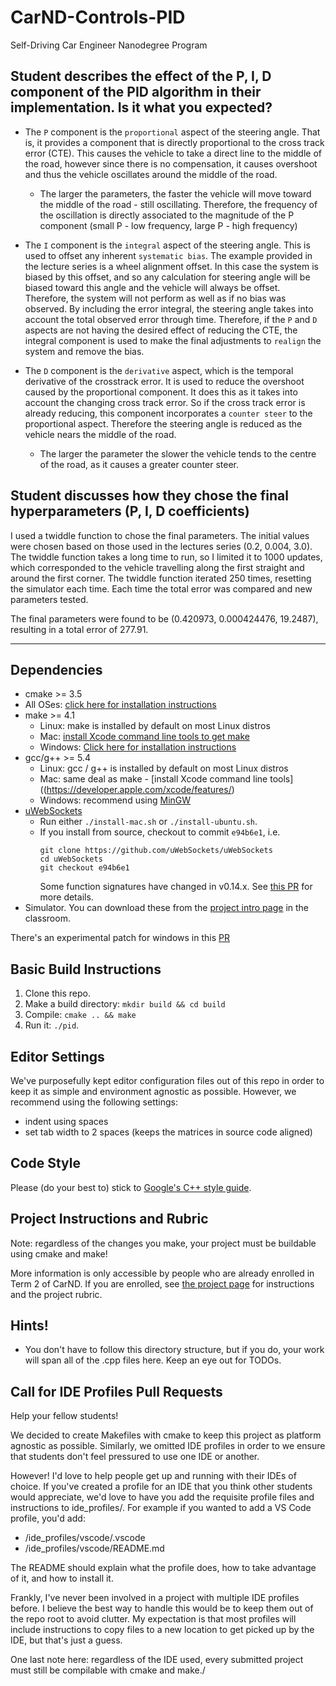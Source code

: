 # CarND-Controls-PID
Self-Driving Car Engineer Nanodegree Program

## Student describes the effect of the P, I, D component of the PID algorithm in their implementation. Is it what you expected?
* The `P` component is the `proportional` aspect of the steering angle.  That is, it provides a component that is directly proportional to the cross track error (CTE).  This causes the vehicle to take a direct line to the middle of the road, however since there is no compensation, it causes overshoot and thus the vehicle oscillates around the middle of the road.
  * The larger the parameters, the faster the vehicle will move toward the middle of the road - still oscillating.  Therefore, the frequency of the oscillation is directly associated to the magnitude of the P component (small P - low frequency, large P - high frequency)

* The `I` component is the `integral` aspect of the steering angle. This is used to offset any inherent `systematic bias`.  The example provided in the lecture series is a wheel alignment offset.  In this case the system is biased by this offset, and so any calculation for steering angle will be biased toward this angle and the vehicle will always be offset.  Therefore, the system will not perform as well as if no bias was observed.  By including the error integral, the steering angle takes into account the total observed error through time.  Therefore, if the `P` and `D` aspects are not having the desired effect of reducing the CTE, the integral component is used to make the final adjustments to `realign` the system and remove the bias.

* The `D` component is the `derivative` aspect, which is the temporal derivative of the crosstrack error.  It is used to reduce the overshoot caused by the proportional component.  It does this as it takes into account the changing cross track error.  So if the cross track error is already reducing, this component incorporates a `counter steer` to the proportional aspect.  Therefore the steering angle is reduced as the vehicle nears the middle of the road.
  * The larger the parameter the slower the vehicle tends to the centre of the road, as it causes a greater counter steer.


## Student discusses how they chose the final hyperparameters (P, I, D coefficients)
I used a twiddle function to chose the final parameters.  The initial values were chosen based on those used in the lectures series (0.2, 0.004, 3.0).  The twiddle function takes a long time to run, so I limited it to 1000 updates, which corresponded to the vehicle travelling along the first straight and around the first corner.  The twiddle function iterated 250 times, resetting the simulator each time.  Each time the total error was compared and new parameters tested.  

The final parameters were found to be (0.420973, 0.000424476, 19.2487), resulting in a total error of 277.91.

---

## Dependencies

* cmake >= 3.5
 * All OSes: [click here for installation instructions](https://cmake.org/install/)
* make >= 4.1
  * Linux: make is installed by default on most Linux distros
  * Mac: [install Xcode command line tools to get make](https://developer.apple.com/xcode/features/)
  * Windows: [Click here for installation instructions](http://gnuwin32.sourceforge.net/packages/make.htm)
* gcc/g++ >= 5.4
  * Linux: gcc / g++ is installed by default on most Linux distros
  * Mac: same deal as make - [install Xcode command line tools]((https://developer.apple.com/xcode/features/)
  * Windows: recommend using [MinGW](http://www.mingw.org/)
* [uWebSockets](https://github.com/uWebSockets/uWebSockets)
  * Run either `./install-mac.sh` or `./install-ubuntu.sh`.
  * If you install from source, checkout to commit `e94b6e1`, i.e.
    ```
    git clone https://github.com/uWebSockets/uWebSockets 
    cd uWebSockets
    git checkout e94b6e1
    ```
    Some function signatures have changed in v0.14.x. See [this PR](https://github.com/udacity/CarND-MPC-Project/pull/3) for more details.
* Simulator. You can download these from the [project intro page](https://github.com/udacity/self-driving-car-sim/releases) in the classroom.

There's an experimental patch for windows in this [PR](https://github.com/udacity/CarND-PID-Control-Project/pull/3)

## Basic Build Instructions

1. Clone this repo.
2. Make a build directory: `mkdir build && cd build`
3. Compile: `cmake .. && make`
4. Run it: `./pid`. 

## Editor Settings

We've purposefully kept editor configuration files out of this repo in order to
keep it as simple and environment agnostic as possible. However, we recommend
using the following settings:

* indent using spaces
* set tab width to 2 spaces (keeps the matrices in source code aligned)

## Code Style

Please (do your best to) stick to [Google's C++ style guide](https://google.github.io/styleguide/cppguide.html).

## Project Instructions and Rubric

Note: regardless of the changes you make, your project must be buildable using
cmake and make!

More information is only accessible by people who are already enrolled in Term 2
of CarND. If you are enrolled, see [the project page](https://classroom.udacity.com/nanodegrees/nd013/parts/40f38239-66b6-46ec-ae68-03afd8a601c8/modules/f1820894-8322-4bb3-81aa-b26b3c6dcbaf/lessons/e8235395-22dd-4b87-88e0-d108c5e5bbf4/concepts/6a4d8d42-6a04-4aa6-b284-1697c0fd6562)
for instructions and the project rubric.

## Hints!

* You don't have to follow this directory structure, but if you do, your work
  will span all of the .cpp files here. Keep an eye out for TODOs.

## Call for IDE Profiles Pull Requests

Help your fellow students!

We decided to create Makefiles with cmake to keep this project as platform
agnostic as possible. Similarly, we omitted IDE profiles in order to we ensure
that students don't feel pressured to use one IDE or another.

However! I'd love to help people get up and running with their IDEs of choice.
If you've created a profile for an IDE that you think other students would
appreciate, we'd love to have you add the requisite profile files and
instructions to ide_profiles/. For example if you wanted to add a VS Code
profile, you'd add:

* /ide_profiles/vscode/.vscode
* /ide_profiles/vscode/README.md

The README should explain what the profile does, how to take advantage of it,
and how to install it.

Frankly, I've never been involved in a project with multiple IDE profiles
before. I believe the best way to handle this would be to keep them out of the
repo root to avoid clutter. My expectation is that most profiles will include
instructions to copy files to a new location to get picked up by the IDE, but
that's just a guess.

One last note here: regardless of the IDE used, every submitted project must
still be compilable with cmake and make./
